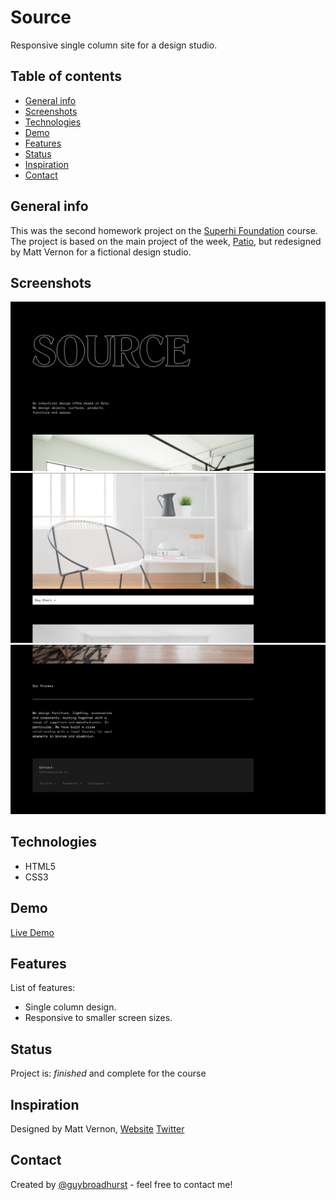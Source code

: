 # Source
Responsive single column site for a design studio.

## Table of contents
* [General info](#general-info)
* [Screenshots](#screenshots)
* [Technologies](#technologies)
* [Demo](#demo)
* [Features](#features)
* [Status](#status)
* [Inspiration](#inspiration)
* [Contact](#contact)

## General info
This was the second homework project on the [Superhi Foundation](https://superhi.com/courses/html-css-javascript-foundation) course. The project is based on the main project of the week, [Patio](https://github.com/guybroadhurst/patio), but redesigned by Matt Vernon for a fictional design studio.

## Screenshots
![Example screenshot1](./img/screenshots/screenshot1.png)
![Example screenshot2](./img/screenshots/screenshot2.png)
![Example screenshot3](./img/screenshots/screenshot3.png)

## Technologies
* HTML5
* CSS3

## Demo
[Live Demo](https://guybroadhurst.github.io/source/)

## Features
List of features:
* Single column design.
* Responsive to smaller screen sizes.

## Status
Project is: _finished_ and complete for the course

## Inspiration
Designed by Matt Vernon, [Website](http://matthewvernon.co/) [Twitter](https://twitter.com/dApp_boi)
 
## Contact
Created by [@guybroadhurst](https://www.guybroadhurst.co.uk/) - feel free to contact me!